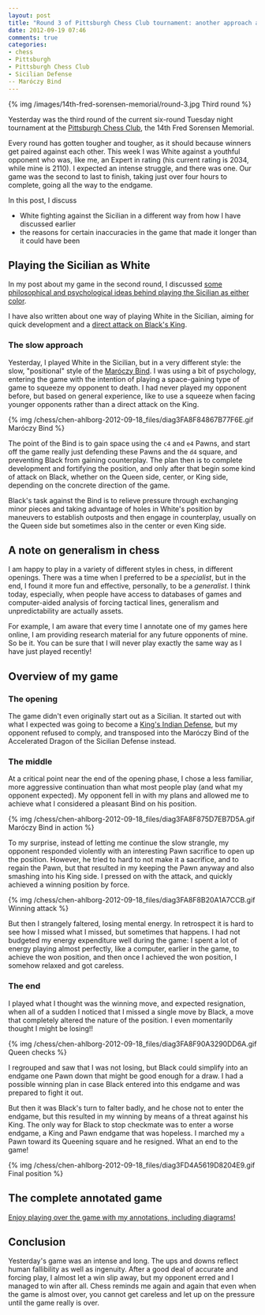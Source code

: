 ```yaml
---
layout: post
title: "Round 3 of Pittsburgh Chess Club tournament: another approach against the Sicilian: squeezing with the Bind"
date: 2012-09-19 07:46
comments: true
categories: 
- chess
- Pittsburgh
- Pittsburgh Chess Club
- Sicilian Defense
-- Maróczy Bind
---
```

{% img /images/14th-fred-sorensen-memorial/round-3.jpg Third round %}

Yesterday was the third round of the current six-round Tuesday night tournament at the [Pittsburgh Chess Club](http://pittsburghcc.org/), the 14th Fred Sorensen Memorial.

Every round has gotten tougher and tougher, as it should because winners get paired against each other. This week I was White against a youthful opponent who was, like me, an Expert in rating (his current rating is 2034, while mine is 2110). I expected an intense struggle, and there was one. Our game was the second to last to finish, taking just over four hours to complete, going all the way to the endgame.

In this post, I discuss

- White fighting against the Sicilian in a different way from how I have discussed earlier
- the reasons for certain inaccuracies in the game that made it longer than it could have been

<!--more-->

## Playing the Sicilian as White

In my post about my game in the second round, I discussed [some philosophical and psychological ideas behind playing the Sicilian as either color](/blog/2012/09/12/round-2-of-the-pittsburgh-chess-club-tournament-winning-in-the-sicilian-defense-the-philosophy-and-psychology-of-struggle/).

I have also written about one way of playing White in the Sicilian, aiming for quick development and a [direct attack on Black's King](/blog/2012/09/15/deja-vu-in-chess-recognize-this-sicilian-pattern/).

### The slow approach

Yesterday, I played White in the Sicilian, but in a very different style: the slow, "positional" style of the [Maróczy Bind](http://en.wikipedia.org/wiki/Mar%C3%B3czy_Bind). I was using a bit of psychology, entering the game with the intention of playing a space-gaining type of game to squeeze my opponent to death. I had never played my opponent before, but based on general experience, like to use a squeeze when facing younger opponents rather than a direct attack on the King.

{% img /chess/chen-ahlborg-2012-09-18_files/diag3FA8F84867B77F6E.gif Maróczy Bind %}

The point of the Bind is to gain space using the `c4` and `e4` Pawns, and start off the game really just defending these Pawns and the `d4` square, and preventing Black from gaining counterplay. The plan then is to complete development and fortifying the position, and only after that begin some kind of attack on Black, whether on the Queen side, center, or King side, depending on the concrete direction of the game.

Black's task against the Bind is to relieve pressure through exchanging minor pieces and taking advantage of holes in White's position by maneuvers to establish outposts and then engage in counterplay, usually on the Queen side but sometimes also in the center or even King side.

## A note on generalism in chess

I am happy to play in a variety of different styles in chess, in different openings. There was a time when I preferred to be a *specialist*, but in the end, I found it more fun and effective, personally, to be a *generalist*. I think today, especially, when people have access to databases of games and computer-aided analysis of forcing tactical lines, generalism and unpredictability are actually assets.

For example, I am aware that every time I annotate one of my games here online, I am providing research material for any future opponents of mine. So be it. You can be sure that I will never play exactly the same way as I have just played recently!

## Overview of my game

### The opening

The game didn't even originally start out as a Sicilian. It started out with what I expected was going to become a [King's Indian Defense](http://en.wikipedia.org/wiki/King's_Indian_Defence), but my opponent refused to comply, and transposed into the Maróczy Bind of the Accelerated Dragon of the Sicilian Defense instead.

### The middle

At a critical point near the end of the opening phase, I chose a less familiar, more aggressive continuation than what most people play (and what my opponent expected). My opponent fell in with my plans and allowed me to achieve what I considered a pleasant Bind on his position.

{% img /chess/chen-ahlborg-2012-09-18_files/diag3FA8F875D7EB7D5A.gif Maróczy Bind in action %}

To my surprise, instead of letting me continue the slow strangle, my opponent responded violently with an interesting Pawn sacrifice to open up the position. However, he tried to hard to not make it a sacrifice, and to regain the Pawn, but that resulted in my keeping the Pawn anyway and also smashing into his King side. I pressed on with the attack, and quickly achieved a winning position by force.

{% img /chess/chen-ahlborg-2012-09-18_files/diag3FA8F8B20A1A7CCB.gif Winning attack %}

But then I strangely faltered, losing mental energy. In retrospect it is hard to see how I missed what I missed, but sometimes that happens. I had not budgeted my energy expenditure well during the game: I spent a lot of energy playing almost perfectly, like a computer, earlier in the game, to achieve the won position, and then once I achieved the won position, I somehow relaxed and got careless.

### The end

I played what I thought was the winning move, and expected resignation, when all of a sudden I noticed that I missed a single move by Black, a move that completely altered the nature of the position. I even momentarily thought I might be losing!!

{% img /chess/chen-ahlborg-2012-09-18_files/diag3FA8F90A3290DD6A.gif Queen checks %}

I regrouped and saw that I was not losing, but Black could simplify into an endgame one Pawn down that might be good enough for a draw. I had a possible winning plan in case Black entered into this endgame and was prepared to fight it out.

But then it was Black's turn to falter badly, and he chose not to enter the endgame, but this resulted in my winning by means of a threat against his King. The only way for Black to stop checkmate was to enter a worse endgame, a King and Pawn endgame that was hopeless. I marched my `a` Pawn toward its Queening square and he resigned. What an end to the game!

{% img /chess/chen-ahlborg-2012-09-18_files/diag3FD4A5619D8204E9.gif Final position %}

## The complete annotated game

[Enjoy playing over the game with my annotations, including diagrams!](/chess/chen-ahlborg-2012-09-18.htm)

## Conclusion

Yesterday's game was an intense and long. The ups and downs reflect human fallibility as well as ingenuity. After a good deal of accurate and forcing play, I almost let a win slip away, but my opponent erred and I managed to win after all. Chess reminds me again and again that even when the game is almost over, you cannot get careless and let up on the pressure until the game really is over.
